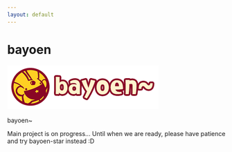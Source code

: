 ```yaml
---
layout: default
---
```


# bayoen

![bayoen-logo](/bayoen-en.png#rcenter)

bayoen~

Main project is on progress... Until when we are ready, please have patience and try bayoen-star instead :D